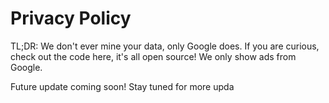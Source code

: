 # Privacy Policy


TL;DR: We don't ever mine your data, only Google does. If you are curious, check out the code here, it's all open source! We only show ads from Google.

Future update coming soon! Stay tuned for more upda
